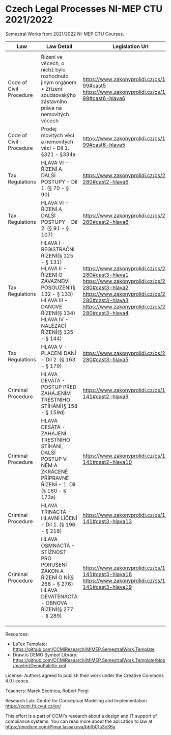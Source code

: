 # Czech Legal Processes NI-MEP CTU 2021/2022

Semestral Works from 2021/2022 NI-MEP CTU Courses. 

| Law | Law Detail  | Legislation Url | Author |
| -- | ------------- | ------------- | ------------- |
|  |  |  |  |
| Code of Civil Procedure | Řízení ve věcech, o nichž bylo rozhodnuto jiným orgánem + Zřízení soudsovskýho zástavního práva na nemovitých věcech | https://www.zakonyprolidi.cz/cs/1963-99#cast5 <br /> https://www.zakonyprolidi.cz/cs/1963-99#cast6-hlava6 | Havrdová Lucie |
| Code of Civil Procedure | Prodej movitých věcí a nemovitých věcí - Díl 1. §321 - §334a | https://www.zakonyprolidi.cz/cs/1963-99#cast6-hlava5 | Holý Viktor |
| Tax Regulations | HLAVA VI - ŘÍZENÍ A DALŠÍ POSTUPY - Díl 1. (§ 70 - § 90) |	https://www.zakonyprolidi.cz/cs/2009-280#cast2-hlava6 | Martínková Jana |
| Tax Regulations | HLAVA VI - ŘÍZENÍ A DALŠÍ POSTUPY - Díl 2. (§ 91 - § 107) | https://www.zakonyprolidi.cz/cs/2009-280#cast2-hlava6 | Matoušek Daniel |
| Tax Regulations | 	HLAVA I - REGISTRAČNÍ ŘÍZENÍ(§ 125 - § 131) <br /> HLAVA II - ŘÍZENÍ O ZÁVAZNÉM POSOUZENÍ(§ 132 - § 133) <br /> HLAVA III - DAŇOVÉ ŘÍZENÍ(§ 134) <br /> HLAVA IV - NALÉZACÍ ŘÍZENÍ(§ 135 - § 144) | https://www.zakonyprolidi.cz/cs/2009-280#cast3-hlava1 <br /> https://www.zakonyprolidi.cz/cs/2009-280#cast3-hlava2 <br /> https://www.zakonyprolidi.cz/cs/2009-280#cast3-hlava3 <br /> https://www.zakonyprolidi.cz/cs/2009-280#cast3-hlava4 | Novotný Jan |
| Tax Regulations | HLAVA V - PLACENÍ DANÍ - Díl 2. (§ 163 - § 179) | https://www.zakonyprolidi.cz/cs/2009-280#cast3-hlava5 | Primus David |
| Criminal Procedure | HLAVA DEVÁTÁ - POSTUP PŘED ZAHÁJENÍM TRESTNÍHO STÍHÁNÍ(§ 158 - § 159d) | https://www.zakonyprolidi.cz/cs/1961-141#cast2-hlava9 | Soběslav Roman |
| Criminal Procedure | HLAVA DESÁTÁ - ZAHÁJENÍ TRESTNÍHO STÍHÁNÍ, DALŠÍ POSTUP V NĚM A ZKRÁCENÉ PŘÍPRAVNÉ ŘÍZENÍ - 1. Díl (§ 160 - § 173a) | https://www.zakonyprolidi.cz/cs/1961-141#cast2-hlava10 | Starůstka Jan |
| Criminal Procedure | HLAVA TŘINÁCTÁ - HLAVNÍ LÍČENÍ - Díl 1. (§ 196 - § 218) | https://www.zakonyprolidi.cz/cs/1961-141#cast3-hlava13 | Strnad Ladislav |
| Criminal Procedure | HLAVA OSMNÁCTÁ - STÍŽNOST PRO PORUŠENÍ ZÁKON A ŘÍZENÍ O NÍ(§ 266 - § 276) <br/> HLAVA DEVATENÁCTÁ - OBNOVA ŘÍZENÍ(§ 277 - § 289) | https://www.zakonyprolidi.cz/cs/1961-141#cast3-hlava18 <br/> https://www.zakonyprolidi.cz/cs/1961-141#cast3-hlava19 | Cihlář Ondřej |
|  |  |  |  |
|  |  |  |  |
|  |  |  |  |

Resources: 
- LaTex Template: https://github.com/CCMiResearch/MIMEP.SemestralWork.Template
- Draw.io DEMO Symbol Library: https://github.com/CCMiResearch/MIMEP.SemestralWork.Template/blob/master/DemoPalette.xml

License: Authors agreed to publish their work under the Creative Commons 4.0 licence.  

Teachers: Marek Skotnica, Robert Pergl 

Research Lab: Centre for Conceptual Modeling and Implementation https://ccmi.fit.cvut.cz/en/

This effort is a part of CCMi's research about a design and IT support of compliance systems. You can read more about the aplication to law at https://medium.com/@mar.lassakova/bbfb01a3e36a 

